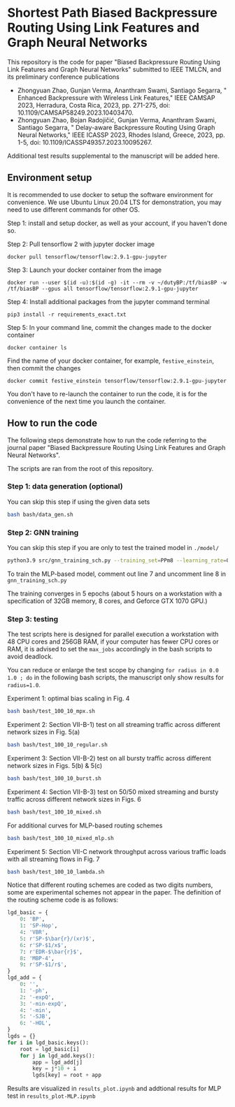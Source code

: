 # Shortest Path Biased Backpressure Routing Using Link Features and Graph Neural Networks

This repository is the code for paper "Biased Backpressure Routing Using Link Features and Graph Neural Networks" submitted to IEEE TMLCN, and its preliminary conference publications

- Zhongyuan Zhao, Gunjan Verma, Ananthram Swami, Santiago Segarra, " Enhanced Backpressure with Wireless Link Features," IEEE CAMSAP 2023, Herradura, Costa Rica, 2023, pp. 271-275, doi: 10.1109/CAMSAP58249.2023.10403470.
- Zhongyuan Zhao, Bojan Radojičić, Gunjan Verma, Ananthram Swami, Santiago Segarra, " Delay-aware Backpressure Routing Using Graph Neural Networks," IEEE ICASSP 2023, Rhodes Island, Greece, 2023, pp. 1-5, doi: 10.1109/ICASSP49357.2023.10095267.

Additional test results supplemental to the manuscript will be added here.

## Environment setup

It is recommended to use docker to setup the software environment for convenience. We use Ubuntu Linux 20.04 LTS for demonstration, you may need to use different commands for other OS.

Step 1: install and setup docker, as well as your account, if you haven't done so. 

Step 2: Pull tensorflow 2 with jupyter docker image

`docker pull tensorflow/tensorflow:2.9.1-gpu-jupyter` 

Step 3: Launch your docker container from the image

`docker run --user $(id -u):$(id -g) -it --rm -v ~/dutyBP:/tf/biasBP -w /tf/biasBP --gpus all tensorflow/tensorflow:2.9.1-gpu-jupyter`

Step 4: Install additional packages from the jupyter command terminal

`pip3 install -r requirements_exact.txt`

Step 5: In your command line, commit the changes made to the docker container

`docker container ls`

Find the name of your docker container, for example, `festive_einstein`, then commit the changes 

`docker commit festive_einstein tensorflow/tensorflow:2.9.1-gpu-jupyter`

You don't have to re-launch the container to run the code, it is for the convenience of the next time you launch the container.

## How to run the code

The following steps demonstrate how to run the code referring to the journal paper "Biased Backpressure Routing Using Link Features and Graph Neural Networks".

The scripts are ran from the root of this repository.

### Step 1: data generation (optional)

You can skip this step if using the given data sets

```bash 
bash bash/data_gen.sh
```

### Step 2: GNN training
You can skip this step if you are only to test the trained model in `./model/`

```bash 
python3.9 src/gnn_training_sch.py --training_set=PPm8 --learning_rate=0.0001 --weight_decay=0.001 --T=200 --datapath=./data/data_poisson_train --num_layer=5 --opt=5
```

To train the MLP-based model, comment out line 7 and uncomment line 8 in `gnn_training_sch.py`

The training converges in 5 epochs (about 5 hours on a workstation with a specification of 32GB memory, 8 cores, and Geforce GTX 1070 GPU.)

### Step 3: testing

The test scripts here is designed for parallel execution a workstation with 48 CPU cores and 256GB RAM, if your computer has fewer CPU cores or RAM, it is advised to set the `max_jobs` accordingly in the bash scripts to avoid deadlock. 

You can reduce or enlarge the test scope by changing `for radius in 0.0 1.0 ; do` in the following bash scripts, the manuscript only show results for `radius=1.0`. 

Experiment 1: optimal bias scaling in Fig. 4 

```bash
bash bash/test_100_10_mpx.sh 
``` 


Experiment 2: Section VII-B-1) test on all streaming traffic across different network sizes in Fig. 5(a)

```bash
bash bash/test_100_10_regular.sh 
``` 


Experiment 3: Section VII-B-2) test on all bursty traffic across different network sizes in Figs. 5(b) & 5(c)

```bash
bash bash/test_100_10_burst.sh 
``` 


Experiment 4: Section VII-B-3) test on 50/50 mixed streaming and bursty traffic across different network sizes in Figs. 6

```bash
bash bash/test_100_10_mixed.sh  
``` 

For additional curves for MLP-based routing schemes

```bash
bash bash/test_100_10_mixed_mlp.sh  
``` 

Experiment 5: Section VII-C network throughput across various traffic loads with all streaming flows in Fig. 7

```bash
bash bash/test_100_10_lambda.sh 
``` 

Notice that different routing schemes are coded as two digits numbers, some are experimental schemes not appear in the paper. 
The definition of the routing scheme code is as follows:

```python
lgd_basic = {
    0: 'BP',
    1: 'SP-Hop',
    4: 'VBR',
    5: r'SP-$\bar{r}/(xr)$',
    6: r'SP-$1/x$',
    7: r'EDR-$\bar{r}$',
    8: 'MBP-4',
    9: r'SP-$1/r$',
}
lgd_add = {
    0: '',
    1: '-ph',
    2: '-expQ',
    3: '-min-expQ',
    4: '-min',
    5: '-SJB',
    6: '-HOL',
}
lgds = {}
for i in lgd_basic.keys():
    root = lgd_basic[i]
    for j in lgd_add.keys():
        app = lgd_add[j]
        key = j*10 + i
        lgds[key] = root + app
```

Results are visualized in `results_plot.ipynb` and addtional results for MLP test in `results_plot-MLP.ipynb`
